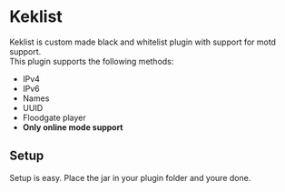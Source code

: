 # Keklist
Keklist is custom made black and whitelist plugin with support for motd support. <br>
This plugin supports the following methods:
- IPv4
- IPv6
- Names
- UUID
- Floodgate player
- **Only online mode support**

## Setup
Setup is easy. Place the jar in your plugin folder and youre done. 
